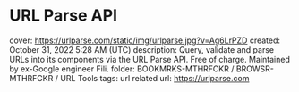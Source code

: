 # URL Parse API

cover: https://urlparse.com/static/img/urlparse.jpg?v=Ag6LrPZD
created: October 31, 2022 5:28 AM (UTC)
description: Query, validate and parse URLs into its components via the URL Parse API. Free of charge. Maintained by ex-Google engineer Fili.
folder: BOOKMRKS-MTHRFCKR / BROWSR-MTHRFCKR / URL Tools
tags: url related
url: https://urlparse.com